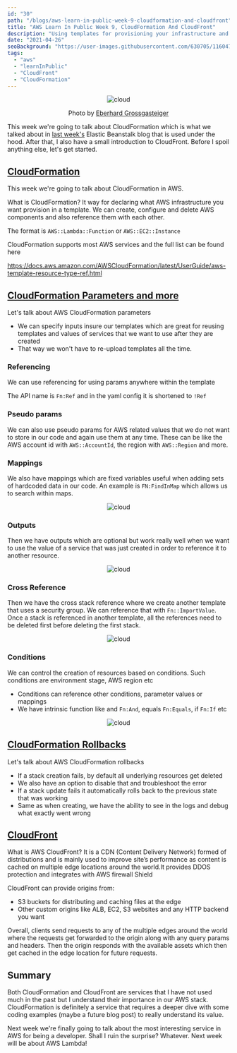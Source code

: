 ```yaml
---
id: "30"
path: "/blogs/aws-learn-in-public-week-9-cloudformation-and-cloudfront"
title: "AWS Learn In Public Week 9, CloudFormation And CloudFront"
description: "Using templates for provisioning your infrastructure and caching assets"
date: "2021-04-26"
seoBackground: "https://user-images.githubusercontent.com/630705/116047719-4b9a1500-a66c-11eb-82ff-2fbc04f0f905.jpeg"
tags:
  - "aws"
  - "learnInPublic"
  - "CloudFront"
  - "CloudFormation"
---
```


<p align="center">
  <img src="https://user-images.githubusercontent.com/630705/116047718-4b017e80-a66c-11eb-9ace-9c7057607f10.jpeg"
    alt="cloud">
  </img>
  <p align="center">
    Photo by <a
      href="https://unsplash.com/@eberhardgross"
      target=”_blank” rel="noopener noreferrer">Eberhard Grossgasteiger</a>
  </p>
</p>

This week we're going to talk about CloudFormation which is what we talked about in <a href="/blogs/aws-learn-in-public-week-8-elastic-beanstalk">last week's</a> Elastic Beanstalk blog that is used under the hood. After that, I also have a small introduction to CloudFront. Before I spoil anything else, let's get started.

## <a href="https://twitter.com/harrisgeo88/status/1384131934142431235" target=”_blank” rel="noopener noreferrer">CloudFormation</a>

This week we're going to talk about CloudFormation in AWS.

What is CloudFormation? It way for declaring what AWS infrastructure you want provision in a template. We can create, configure and delete AWS components and also reference them with each other.

The format is `AWS::Lambda::Function` or `AWS::EC2::Instance`

CloudFormation supports most AWS services and the full list can be found here

<a href="https://t.co/Fm29w2f2On?amp=1" target=”_blank” rel="noopener noreferrer">https://docs.aws.amazon.com/AWSCloudFormation/latest/UserGuide/aws-template-resource-type-ref.html</a>

## <a href="https://twitter.com/harrisgeo88/status/1384866273646022657" target=”_blank” rel="noopener noreferrer">CloudFormation Parameters and more</a>

Let's talk about AWS CloudFormation parameters

- We can specify inputs insure our templates which are great for reusing templates and values of services that we want to use after they are created
- That way we won't have to re-upload templates all the time.

### Referencing

We can use referencing for using params anywhere within the template

The API name is `Fn:Ref` and in the yaml config it is shortened to `!Ref`

### Pseudo params

We can also use pseudo params for AWS related values that we do not want to store in our code and again use them at any time. These can be like the AWS account id with `AWS::AccountId`, the region with `AWS::Region` and more.

### Mappings

We also have mappings which are fixed variables useful when adding sets of hardcoded data in our code. An example is `FN:FindInMap` which allows us to search within maps.

<p align="center">
  <img src="https://pbs.twimg.com/media/EzgG6yKXEAQm-ca?format=jpg&name=large"
    alt="cloud">
  </img>
</p>

### Outputs

Then we have outputs which are optional but work really well when we want to use the value of a service that was just created in order to reference it to another resource.

<p align="center">
  <img src="https://pbs.twimg.com/media/EzgIB7QWYAEC5Qn?format=jpg&name=medium"
    alt="cloud">
  </img>
</p>

### Cross Reference

Then we have the cross stack reference where we create another template that uses a security group. We can reference that with `Fn::ImportValue`. Once a stack is referenced in another template, all the references need to be deleted first before deleting the first stack.
<p align="center">
  <img src="https://pbs.twimg.com/media/EzurkNBWUAU6iRu?format=jpg&name=medium"
    alt="cloud">
  </img>
</p>

### Conditions

We can control the creation of resources based on conditions. Such conditions are environment stage, AWS region etc

- Conditions can reference other conditions, parameter values or mappings
- We have intrinsic function like and `Fn:And`, equals `Fn:Equals`, if `Fn:If` etc
<p align="center">
  <img src="https://pbs.twimg.com/media/EzusprrXIAAHznE?format=jpg&name=medium"
    alt="cloud">
  </img>
</p>

## <a href="https://twitter.com/harrisgeo88/status/1385927266144718849" target=”_blank” rel="noopener noreferrer">CloudFormation Rollbacks</a>

Let's talk about AWS CloudFormation rollbacks

- If a stack creation fails, by default all underlying resources get deleted
- We also have an option to disable that and troubleshoot the error
- If a stack update fails it automatically rolls back to the previous state that was working
- Same as when creating, we have the ability to see in the logs and debug what exactly went wrong

## <a href="https://twitter.com/harrisgeo88/status/1386397244530716674" target=”_blank” rel="noopener noreferrer">CloudFront</a>

What is AWS CloudFront? It is a CDN (Content Delivery Network) formed of distributions and is mainly used to improve site’s performance as content is cached on multiple edge locations around the world.It provides DDOS protection and integrates with AWS firewall Shield

CloudFront can provide origins from:

- S3 buckets for distributing and caching files at the edge
- Other custom origins like ALB, EC2, S3 websites and any HTTP backend you want

Overall, clients send requests to any of the multiple edges around the world where the requests get forwarded to the origin along with any query params and headers. Then the origin responds with the available assets which then get cached in the edge location for future requests.

## Summary

Both CloudFormation and CloudFront are services that I have not used much in the past but I understand their importance in our AWS stack. CloudFormation is definitely a service that requires a deeper dive with some coding examples (maybe a future blog post) to really understand its value.

Next week we're finally going to talk about the most interesting service in AWS for being a developer. Shall I ruin the surprise? Whatever. Next week will be about AWS Lambda!